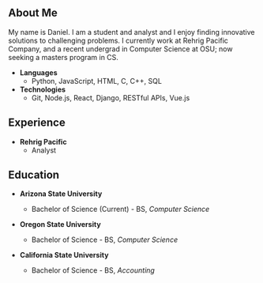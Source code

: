 ## About Me
My name is Daniel. I am a student and analyst and I enjoy finding innovative solutions to challenging problems. I currently work at Rehrig Pacific Company, and a recent undergrad in Computer Science at OSU; now seeking a masters program in CS.

* **Languages**
  * Python, JavaScript, HTML, C, C++, SQL
* **Technologies**
  * Git, Node.js, React, Django, RESTful APIs, Vue.js

## Experience
* **Rehrig Pacific**
    * Analyst

## Education
* **Arizona State University**
    * Bachelor of Science (Current) - BS, *Computer Science*

* **Oregon State University**
    * Bachelor of Science - BS, *Computer Science*

* **California State University**
    * Bachelor of Science - BS, *Accounting*

  
